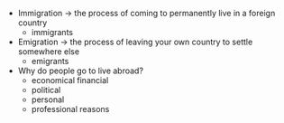 - Immigration $\rightarrow$ the process of coming to permanently live in a foreign country
	- immigrants
- Emigration $\rightarrow$ the process of leaving your own country to settle somewhere else
	- emigrants
- Why do people go to live abroad?
	- economical financial
	- political
	- personal
	- professional reasons